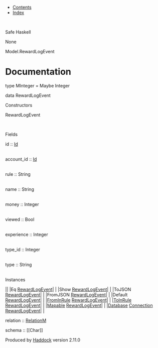 -   [Contents](index.html)
-   [Index](doc-index.html)

 

Safe Haskell

None

Model.RewardLogEvent

Documentation
=============

type MInteger = Maybe Integer

data RewardLogEvent

Constructors

RewardLogEvent

 

Fields

id :: [Id](Model-General.html#t:Id)  
 

account\_id :: [Id](Model-General.html#t:Id)  
 

rule :: String  
 

name :: String  
 

money :: Integer  
 

viewed :: Bool  
 

experience :: Integer  
 

type\_id :: Integer  
 

type :: String  
 

Instances

||
|Eq [RewardLogEvent](Model-RewardLogEvent.html#t:RewardLogEvent)| |
|Show [RewardLogEvent](Model-RewardLogEvent.html#t:RewardLogEvent)| |
|ToJSON [RewardLogEvent](Model-RewardLogEvent.html#t:RewardLogEvent)| |
|FromJSON [RewardLogEvent](Model-RewardLogEvent.html#t:RewardLogEvent)| |
|Default [RewardLogEvent](Model-RewardLogEvent.html#t:RewardLogEvent)| |
|[FromInRule](Data-InRules.html#t:FromInRule) [RewardLogEvent](Model-RewardLogEvent.html#t:RewardLogEvent)| |
|[ToInRule](Data-InRules.html#t:ToInRule) [RewardLogEvent](Model-RewardLogEvent.html#t:RewardLogEvent)| |
|[Mapable](Model-General.html#t:Mapable) [RewardLogEvent](Model-RewardLogEvent.html#t:RewardLogEvent)| |
|[Database](Model-General.html#t:Database) [Connection](Data-SqlTransaction.html#t:Connection) [RewardLogEvent](Model-RewardLogEvent.html#t:RewardLogEvent)| |

relation :: [RelationM](Data-Relation.html#t:RelationM)

schema :: [[Char]]

Produced by [Haddock](http://www.haskell.org/haddock/) version 2.11.0
